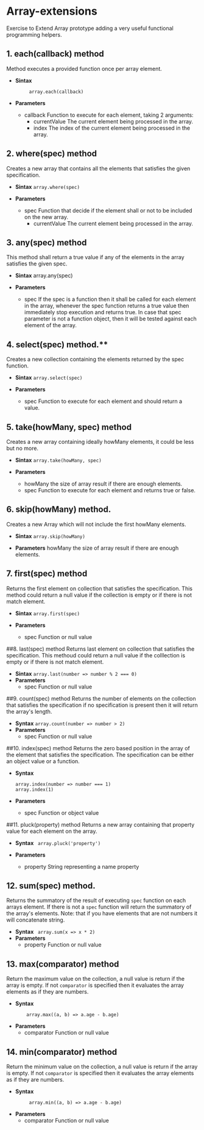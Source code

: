 # Array-extensions
Exercise to Extend Array prototype adding a very useful functional programming helpers.

## 1. each(callback) method
Method executes a provided function once per array element.

- **Sintax**
   ```
        array.each(callback)
    ```

- **Parameters**
    * callback
        Function to execute for each element, taking 2 arguments:
        * currentValue
          The current element being processed in the array.
        * index
          The index of the current element being processed in the array.
        
## 2. where(spec) method
Creates a new array that contains all the elements that satisfies the given specification.

- **Sintax**
    ```array.where(spec)```

- **Parameters**
    * spec
        Function that decide if the element shall or not to be included on the new array.
        * currentValue
            The current element being processed in the array.
            
            
##  3. any(spec) method
This method shall return a true value if any of the elements in the array satisfies the given spec. 

- **Sintax**
    array.any(spec)

- **Parameters**
    * spec
        If the spec is a function then it shall be called for each element in the array, 
        whenever the spec function returns a true value then immediately stop execution and returns true. 
        In case that spec parameter is not a function object, 
        then it will be tested against each element of the array.
        
## 4. select(spec) method.**
Creates a new collection containing the elements returned by the spec function. 

- **Sintax**
    ```array.select(spec)```

- **Parameters**
    * spec
        Function to execute for each element and should return a value. 

     
## 5. take(howMany, spec) method
Creates a new array containing ideally howMany elements, it could be less but no more.

- **Sintax**
    ```array.take(howMany, spec)```

- **Parameters**
    * howMany
        the size of array result if there are enough elements.
    * spec
        Function to execute for each element and returns true or false.

## 6. skip(howMany) method.
Creates a new Array which will not include the first howMany elements.

- **Sintax**
    ```array.skip(howMany)```

- **Parameters**
    howMany
        the size of array result if there are enough elements.
        

## 7. first(spec) method
Returns the first element on collection that satisfies the specification.
This method could return a null value if the collection is empty or if there is not match element.

- **Sintax**
    ```array.first(spec)```

- **Parameters**
    * spec
        Function or null value

##8. last(spec) method
Returns last element on collection that satisfies the specification.
This methoud could return a null value if the colllection is empty or if there is not match element.

- **Sintax**
    ```array.last(number => number % 2 === 0)```
- **Parameters**
    * spec
        Function or null value
        
##9. count(spec) method
Returns the number of elements on the collection that satisfies the specification
if no specification is present then it will return the array's length.

- **Syntax**
    ```array.count(number => number > 2)```
- **Parameters**
    * spec
        Function or null value

##10. index(spec) method
Returns the zero based position in the array of the element that satisfies
the specification. The specification can be either an object value or a function.

- **Syntax**
    ```
    array.index(number => number === 1)
    array.index(1)
    ```

- **Parameters**
    * spec
        Function or object value

##11. pluck(property) method
Returns a new array containing that property value for each element on the array.

- **Syntax**
    ``` array.pluck('property')```

- **Parameters**
    * property
        String representing a name property

## 12. sum(spec) method.
Returns the summatory of the result of executing `spec` function on each arrays element.
If there is not a `spec` function will return the summatory of the array's elements.
Note: that if you have elements that are not numbers it will concatenate string.

- **Syntax**
    ``` array.sum(x => x * 2)```
- **Parameters**
    * property
        Function or null value

## 13. max(comparator) method
Return the maximum value on the collection, a null value is return if
the array is empty. If not `comparator` is specified then it evaluates
the array elements as if they are numbers.

- **Syntax**
    ```
        array.max((a, b) => a.age - b.age)
    ```
- **Parameters**
    * comparator
        Function or null value


## 14. min(comparator) method
Return the minimum value on the collection, a null value is return if
the array is empty. If not `comparator` is specified then it evaluates
the array elements as if they are numbers.

- **Syntax**
    ```
         array.min((a, b) => a.age - b.age)
    ```
- **Parameters**
    * comparator
        Function or null value
        